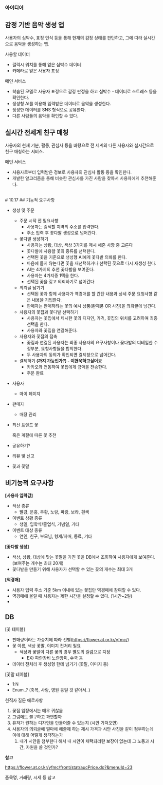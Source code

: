 ### 아이디어

## **감정 기반 음악 생성 앱**
사용자의 심박수, 표정 인식 등을 통해 현재의 감정 상태를 판단하고, 그에 따라 실시간으로 음악을 생성하는 앱.

사용할 데이터
- 갤럭시 워치를 통해 얻은 심박수 데이터
- 카메라로 얻은 사용자 표정

메인 서비스
- 학습된 모델로 사용자 표정으로 감정 판정을 하고 심박수 - 데이터로 스트레스 등을 확인한다.
- 생성형 AI를 이용해 입력받은 데이터로 음악을 생성한다.
- 생성한 데이터를 SNS 형식으로 공유한다.
- 다른 사람들의 음악을 확인할 수 있다.


## **실시간 전세계 친구 매칭** 
사용자의 현재 기분, 활동, 관심사 등을 바탕으로 전 세계의 다른 사용자와 실시간으로 친구 매칭하는 서비스.

메인 서비스
- 사용자로부터 입력받은 정보로 사용자의 관심사 활동 등을 확인한다.
- 개발한 알고리즘을 통해 비슷한 관심사를 가진 사람을 찾아서 사용자에게 추천해준다.

<br>
# 10.17
## 기능적 요구사항

- 생성 및 주문
    - 주문 시작 전 필요사항
        - 사용자는 검색할 지역의 주소를 입력한다.
        - 주소 입력 후 꽃다발 생성으로 넘어간다.
    - 꽃다발 생성하기
        - 사용자는 상황, 대상, 색상 3가지를  제시 해준 사항 중  고른다
        - 꽃다발에 사용할 꽃의 종류를 선택한다.
        - 선택된 꽃을 기준으로 생성형 AI에게 꽃다발 의뢰를 한다.
        - 마음에 들지 않는다면 꽃을 재선택하거나 선택된 꽃으로 다시 재생성 한다.
        - AI는 4가지의 추천 꽃다발을 보여준다.
        - 사용자는 4가지중 1택을 한다.
        - 선택된 꽃을 갖고 의뢰하기로 넘어간다
    - 의뢰글 남기기
        - 선택된 꽃과 함께 사용자가 역경매를 할 간단 내용과 상세 주문 요청사항 같은 내용을 기입한다.
        - 판매자는 판매하려는 꽃의 예시 상품(완제품 OR 사진)을 의뢰글에 남긴다.
    - 사용자의 꽃집과 꽃다발 선택하기
        - 사용자는 꽃집에서 제시한 꽃의 디자인, 가격, 꽃집의 위치를 고려하여 최종 선택을 한다.
        - 사용자와 꽃집을 연결해준다.
    - 사용자와 꽃집의 접촉
        - 꽃집과 연결된 사용자는 최종 사용자의 요구사항이나 꽃다발의 디테일한 수정부분, 요청사항들을 합의한다.
        - 두 사용자의 동의가 확인되면 결제창으로 넘어간다.
    - 결제하기 **(까지 가능인가?) - 이현욱하고싶어요**
        - 카카오와 연동하여 꽃집에게 금액을 전송한다.
        - 주문 완료
- 사용자
    - 마이 페이지
- 판매자
    - 매장 관리
- 최신 트렌드 꽃
    
    혹은 계절에 따른 꽃 추천
    
- 공유하기?
- 리뷰 및 신고
- 꽃과 꽃말

## 비기능적 요구사항

**[사용자 입력값]**

- 색상 종류
    - 빨강, 분홍, 주황, 노랑, 파랑, 보라, 흰색
- 이벤트 상황 종류
    - 생일, 입학식/졸업식, 기념일, 기타
- 이벤트 대상 종류
    - 연인, 친구, 부모님, 형제/자매, 동료, 기타

**[꽃다발 생성]**

- 색상, 상황, 대상에 맞는 꽃말을 가진 꽃을 DB에서 조회하여 사용자에게 보여준다. (보여주는 개수는 최대 20개)
- 꽃다발을 만들기 위해 사용자가 선택할 수 있는 꽃의 개수는 최대 3개

**[역경매]**

- 사용자 입력 주소 기준 5km 이내에 있는 꽃집만 역경매에 참여할 수 있다.
- 역경매에 올릴 때 사용자는 제한 시간을 설정할 수 있다. (1시간~2일)
- 

## DB

[꽃 테이블] 

- 판매량이라는 가중치에 따라 선별(https://flower.at.or.kr/yfmc/)
- 꽃 이름, 색상 꽃말, 이미지 전처리 필요
    - 색상과 꽃말이 다른 꽃의 경우 별도의 컬럼으로 지정
        - EX) 파란장비 노란장미, 수국 등
- 데이터 전처리 후 생성형 한테 넘기기 (꽃말, 이미지 등)

[꽃말 테이블] 

- 1:N
- Enum..? (축복, 사랑, 영원 등일 것 같아서..)

현직자 질문 에로사항

1. 꽃집 입장에서는 매우 귀찮음
2. 그럼에도 불구하고 과연할까
3. 유저가 원하는 디자인을 만들어줄 수 있는지 (시안 가져오면)
4. 사용자의 의뢰글에 얼마에 해줄께 하는 제시 가격과 시안 사진을 같이 첨부하는데 이에 대해 어떻게 생각하는가
    1. 내가 시안을 첨부한다 해서 내 시안이 채택되리란 보장이 없는데 그 노동과 시간, 자원을 쓸 것인가?

**참고**

https://flower.at.or.kr/yfmc/front/stat/aucPrice.do?&menuId=23

품목명, 거래량, 시세 등 참고
